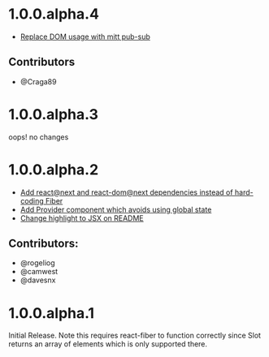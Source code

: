 # 1.0.0.alpha.4

* [Replace DOM usage with mitt pub-sub](https://github.com/camwest/react-slot-fill/commit/7c4bac3d4cab2969c01362febb5deb87a6b78cc3)

## Contributors

* @Craga89

# 1.0.0.alpha.3

oops! no changes

# 1.0.0.alpha.2

* [Add react@next and react-dom@next dependencies instead of hard-coding Fiber](https://github.com/camwest/react-slot-fill/commit/c3179db4b5abe2ab59298707c6c8e76e0dc605ae)
* [Add Provider component which avoids using global state](https://github.com/camwest/react-slot-fill/commit/b5166d365e809cf68c6cf261f5b5c80040a43528)
* [Change highlight to JSX on README](https://github.com/camwest/react-slot-fill/commit/9e06bc64b96b6465894a855d423752cac79ae283)

## Contributors:

* @rogeliog
* @camwest
* @davesnx

# 1.0.0.alpha.1

Initial Release. Note this requires react-fiber to function correctly since Slot
returns an array of elements which is only supported there.

